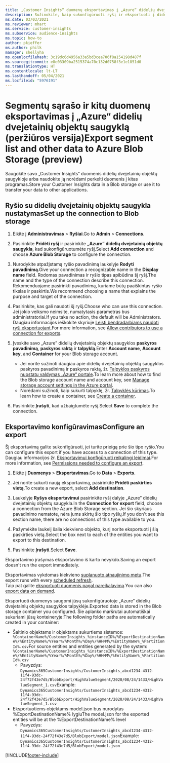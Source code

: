 ```yaml
---
title: „Customer Insights“ duomenų eksportavimas į „Azure“ didelių dvejetainių objektų saugyklą
description: Sužinokite, kaip sukonfigūruoti ryšį ir eksportuoti į didelių dvejetainių objektų saugyklą.
ms.date: 03/03/2021
ms.reviewer: mhart
ms.service: customer-insights
ms.subservice: audience-insights
ms.topic: how-to
author: pkieffer
ms.author: philk
manager: shellyha
ms.openlocfilehash: 3c19dc6d4956a33a5bd3cea706f8a154198d487f
ms.sourcegitcommit: e8e03309ba2515374a70c132d0758f3e1e1851d0
ms.translationtype: HT
ms.contentlocale: lt-LT
ms.lasthandoff: 05/04/2021
ms.locfileid: "5976191"
---
```

# <a name="export-segment-list-and-other-data-to-azure-blob-storage-preview"></a><span data-ttu-id="86636-103">Segmentų sąrašo ir kitų duomenų eksportavimas į „Azure“ didelių dvejetainių objektų saugyklą (peržiūros versija)</span><span class="sxs-lookup"><span data-stu-id="86636-103">Export segment list and other data to Azure Blob Storage (preview)</span></span>

<span data-ttu-id="86636-104">Saugokite savo „Customer Insights“ duomenis didelių dvejetainių objektų saugykloje arba naudokite ją norėdami perkelti duomenis į kitas programas.</span><span class="sxs-lookup"><span data-stu-id="86636-104">Store your Customer Insights data in a Blob storage or use it to transfer your data to other applications.</span></span>

## <a name="set-up-the-connection-to-blob-storage"></a><span data-ttu-id="86636-105">Ryšio su didelių dvejetainių objektų saugykla nustatymas</span><span class="sxs-lookup"><span data-stu-id="86636-105">Set up the connection to Blob storage</span></span>

1. <span data-ttu-id="86636-106">Eikite į **Administravimas** > **Ryšiai**.</span><span class="sxs-lookup"><span data-stu-id="86636-106">Go to **Admin** > **Connections**.</span></span>

1. <span data-ttu-id="86636-107">Pasirinkite **Pridėti ryšį** ir pasirinkite **„Azure” didelių dvejetainių objektų saugykla**, kad sukonfigūruotumėte ryšį.</span><span class="sxs-lookup"><span data-stu-id="86636-107">Select **Add connection** and choose **Azure Blob Storage** to configure the connection.</span></span>

1. <span data-ttu-id="86636-108">Nurodykite atpažįstamą ryšio pavadinimą laukelyje **Rodyti pavadinimą**.</span><span class="sxs-lookup"><span data-stu-id="86636-108">Give your connection a recognizable name in the **Display name** field.</span></span> <span data-ttu-id="86636-109">Rodomas pavadinimas ir ryšio tipas apibūdina šį ryšį.</span><span class="sxs-lookup"><span data-stu-id="86636-109">The name and the type of the connection describe this connection.</span></span> <span data-ttu-id="86636-110">Rekomenduojame pasirinkti pavadinimą, kuriame būtų paaiškintas ryšio tikslas ir paskirtis.</span><span class="sxs-lookup"><span data-stu-id="86636-110">We recommend choosing a name that explains the purpose and target of the connection.</span></span>

1. <span data-ttu-id="86636-111">Pasirinkite, kas gali naudoti šį ryšį.</span><span class="sxs-lookup"><span data-stu-id="86636-111">Choose who can use this connection.</span></span> <span data-ttu-id="86636-112">Jei jokio veiksmo neimsite, numatytasis parametras bus administratoriai.</span><span class="sxs-lookup"><span data-stu-id="86636-112">If you take no action, the default will be Administrators.</span></span> <span data-ttu-id="86636-113">Daugiau informacijos ieškokite skyriuje [Leisti bendradarbiams naudoti ryšį eksportuojant](connections.md#allow-contributors-to-use-a-connection-for-exports).</span><span class="sxs-lookup"><span data-stu-id="86636-113">For more information, see [Allow contributors to use a connection for exports](connections.md#allow-contributors-to-use-a-connection-for-exports).</span></span>

1. <span data-ttu-id="86636-114">Įveskite savo „Azure” didelių dvejetainių objektų saugyklos **paskyros pavadinimą**, **paskyros raktą** ir **talpyklą**.</span><span class="sxs-lookup"><span data-stu-id="86636-114">Enter **Account name**, **Account key**, and **Container** for your Blob storage account.</span></span>
    - <span data-ttu-id="86636-115">Jei norite sužinoti daugiau apie didelių dvejetainių objektų saugyklos paskyros pavadinimą ir paskyros raktą, žr. [Talpyklos paskyros nuostatų valdymas „Azure“ portale](/azure/storage/common/storage-account-manage).</span><span class="sxs-lookup"><span data-stu-id="86636-115">To learn more about how to find the Blob storage account name and account key, see [Manage storage account settings in the Azure portal](/azure/storage/common/storage-account-manage).</span></span>
    - <span data-ttu-id="86636-116">Norėdami sužinoti, kaip sukurti talpyklę, žr. [Talpyklės kūrimas](/azure/storage/blobs/storage-quickstart-blobs-portal#create-a-container).</span><span class="sxs-lookup"><span data-stu-id="86636-116">To learn how to create a container, see [Create a container](/azure/storage/blobs/storage-quickstart-blobs-portal#create-a-container).</span></span>

1. <span data-ttu-id="86636-117">Pasirinkite **Įrašyti**, kad užbaigtumėte ryšį.</span><span class="sxs-lookup"><span data-stu-id="86636-117">Select **Save** to complete the connection.</span></span> 

## <a name="configure-an-export"></a><span data-ttu-id="86636-118">Eksportavimo konfigūravimas</span><span class="sxs-lookup"><span data-stu-id="86636-118">Configure an export</span></span>

<span data-ttu-id="86636-119">Šį eksportavimą galite sukonfigūruoti, jei turite prieigą prie šio tipo ryšio.</span><span class="sxs-lookup"><span data-stu-id="86636-119">You can configure this export if you have access to a connection of this type.</span></span> <span data-ttu-id="86636-120">Daugiau informacijos žr. [Eksportavimui konfigūruoti reikalingi leidimai](export-destinations.md#set-up-a-new-export).</span><span class="sxs-lookup"><span data-stu-id="86636-120">For more information, see [Permissions needed to configure an export](export-destinations.md#set-up-a-new-export).</span></span>

1. <span data-ttu-id="86636-121">Eikite į **Duomenys** > **Eksportavimas**.</span><span class="sxs-lookup"><span data-stu-id="86636-121">Go to **Data** > **Exports**.</span></span>

1. <span data-ttu-id="86636-122">Jei norite sukurti naują eksportavimą, pasirinkite **Pridėti paskirties vietą**.</span><span class="sxs-lookup"><span data-stu-id="86636-122">To create a new export, select **Add destination**.</span></span>

1. <span data-ttu-id="86636-123">Laukelyje **Ryšys eksportavimui** pasirinkite ryšį dalyje „Azure” didelių dvejetainių objektų saugykla.</span><span class="sxs-lookup"><span data-stu-id="86636-123">In the **Connection for export** field, choose a connection from the Azure Blob Storage section.</span></span> <span data-ttu-id="86636-124">Jei šio skyriaus pavadinimo nematote, nėra jums skirtų šio tipo ryšių.</span><span class="sxs-lookup"><span data-stu-id="86636-124">If you don't see this section name, there are no connections of this type available to you.</span></span>

1. <span data-ttu-id="86636-125">Pažymėkite laukelį šalia kiekvieno objekto, kurį norite eksportuoti į šią paskirties vietą.</span><span class="sxs-lookup"><span data-stu-id="86636-125">Select the box next to each of the entities you want to export to this destination.</span></span>

1. <span data-ttu-id="86636-126">Pasirinkite **Įrašyti**.</span><span class="sxs-lookup"><span data-stu-id="86636-126">Select **Save**.</span></span>

<span data-ttu-id="86636-127">Eksportavimo įrašymas eksportavimo iš karto nevykdo.</span><span class="sxs-lookup"><span data-stu-id="86636-127">Saving an export doesn't run the export immediately.</span></span>

<span data-ttu-id="86636-128">Eksportavimas vykdomas kiekvieno [suplanuoto atnaujinimo metu](system.md#schedule-tab).</span><span class="sxs-lookup"><span data-stu-id="86636-128">The export runs with every [scheduled refresh](system.md#schedule-tab).</span></span>     
<span data-ttu-id="86636-129">Taip pat galite [eksportuoti duomenis pagal pareikalavimą](export-destinations.md#run-exports-on-demand).</span><span class="sxs-lookup"><span data-stu-id="86636-129">You can also [export data on demand](export-destinations.md#run-exports-on-demand).</span></span> 

<span data-ttu-id="86636-130">Eksportuoti duomenys saugomi jūsų sukonfigūruotoje „Azure” didelių dvejetainių objektų saugyklos talpyklėje.</span><span class="sxs-lookup"><span data-stu-id="86636-130">Exported data is stored in the Blob storage container you configured.</span></span> <span data-ttu-id="86636-131">Šie aplanko maršrutai automatiškai sukuriami jūsų konteineryje:</span><span class="sxs-lookup"><span data-stu-id="86636-131">The following folder paths are automatically created in your container:</span></span>

- <span data-ttu-id="86636-132">Šaltinio objektams ir objektams sukurtiems sistemos: `%ContainerName%/CustomerInsights_%instanceID%/%ExportDestinationName%/%EntityName%/%Year%/%Month%/%Day%/%HHMM%/%EntityName%_%PartitionId%.csv`</span><span class="sxs-lookup"><span data-stu-id="86636-132">For source entities and entities generated by the system: `%ContainerName%/CustomerInsights_%instanceID%/%ExportDestinationName%/%EntityName%/%Year%/%Month%/%Day%/%HHMM%/%EntityName%_%PartitionId%.csv`</span></span>
  - <span data-ttu-id="86636-133">Pavyzdys: `Dynamics365CustomerInsights/CustomerInsights_abcd1234-4312-11f4-93dc-24f72f43e7d5/BlobExport/HighValueSegment/2020/08/24/1433/HighValueSegment_1.csv`</span><span class="sxs-lookup"><span data-stu-id="86636-133">Example: `Dynamics365CustomerInsights/CustomerInsights_abcd1234-4312-11f4-93dc-24f72f43e7d5/BlobExport/HighValueSegment/2020/08/24/1433/HighValueSegment_1.csv`</span></span>
- <span data-ttu-id="86636-134">Eksportuotiems objektams model.json bus nurodytas %ExportDestinationName% lygiu</span><span class="sxs-lookup"><span data-stu-id="86636-134">The model.json for the exported entities will be at the %ExportDestinationName% level</span></span>
  - <span data-ttu-id="86636-135">Pavyzdys: `Dynamics365CustomerInsights/CustomerInsights_abcd1234-4312-11f4-93dc-24f72f43e7d5/BlobExport/model.json`</span><span class="sxs-lookup"><span data-stu-id="86636-135">Example: `Dynamics365CustomerInsights/CustomerInsights_abcd1234-4312-11f4-93dc-24f72f43e7d5/BlobExport/model.json`</span></span>

[!INCLUDE[footer-include](../includes/footer-banner.md)]
